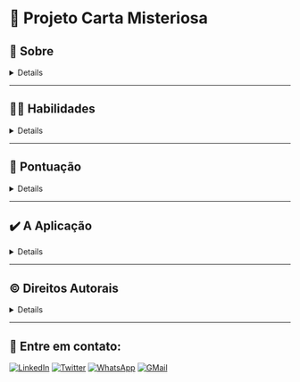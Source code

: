 # :love_letter: Projeto Carta Misteriosa

## :scroll: Sobre

<details>

O projeto **Mystery Letter** foi executado como requisito obrigatório do curso de Desenvolvimento Web da [Trybe](https://www.betrybe.com/). Foi um dos primeiros projetos realizados do módulo de fundamentos, onde a aplicação permite que a pessoa usuária, crie o texto para uma carta em que cada palavra parece ser retirada de uma revista em quadrinhos, jornal ou revista diferentes.

> :eyes: Observação: existem melhorias para serem feitas no projeto, mas optei em deixar assim para acompanhar minha evolução quando comparado a projetos mais recentes.

</details>

---

## :man_technologist: Habilidades

<details>

- Manipular HTML;

- Manipular CSS;

- Manipular Javascript;

- Manipular o DOM.

</details>

---

## :rocket: Pontuação

<details>

Consegui a pontuação máxima nesse projeto, realizando todos os requisitos obrigatórios e opcionais.

|![Imagem do progresso do projeto](/images/progress-mystery-letter.png)|
|:--:|
| Progresso do Projeto: 100% |

</details>

---

## :heavy_check_mark: A Aplicação

<details>

|![Imagem da aplicação](/images/mystery-letter-js.png)|
|:--:|
| Aplicação em execução |

Caso queira utilizar a aplicação localmente, faça o clone do projeto, utilizando o comando:

```sh
git clone git@github.com:JeaziRicardo/mystery-letter-js.git
```

Entre no diretório do projeto:

```sh
cd mystery-letter-js
```

Instale às dependências:

```sh
npm install
```

Como sugestão para rodar o projeto, utilize o [Live Server](https://marketplace.visualstudio.com/items?itemName=ritwickdey.LiveServer), uma extensão do [VSCode](https://code.visualstudio.com/).

</details>

---

## :copyright: Direitos Autorais

<details>

Esse projeto foi desenvolvido para fins de aprendizado como parte do curso da [Trybe](https://www.betrybe.com/). A estrutura inicial do projeto foi desenvolvida pela equipe de currículo do módulo de Fundamentos do curso. Eu, [Jeazi Ricardo](https://www.linkedin.com/in/jeaziricardo/), desenvolvi os trechos de códigos localizados em `script.js`, `index.html` e `style.css`.

É permitido baixar ou clonar o repositório para fins de estudo. No entanto, não é permitida a publicação de cópias integrais ou parciais deste projeto. Esta notificação não se aplica às bibliotecas e dependências, que estão sujeitas às suas respectivas licenças.

</details>

---

## :speech_balloon: Entre em contato:

<div>

[![LinkedIn](https://img.shields.io/badge/LinkedIn-0077B5?style=for-the-badge&logo=linkedin&logoColor=white)](https://www.linkedin.com/in/jeaziricardo/)
[![Twitter](https://img.shields.io/badge/Twitter-1DA1F2?style=for-the-badge&logo=twitter&logoColor=white)](https://twitter.com/jzricardod)
[![WhatsApp](https://img.shields.io/badge/WhatsApp-25D366?style=for-the-badge&logo=whatsapp&logoColor=white)](https://wa.me/qr/GH2NFGAE6F4CD1)
[![GMail](https://img.shields.io/badge/Gmail-D14836?style=for-the-badge&logo=gmail&logoColor=white)](mailto:jeaziricardo3000@gmail.com)

</div>
